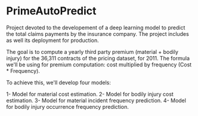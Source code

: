 # PrimeAutoPredict

Project devoted to the developement of a deep learning model to predict the total claims payments by the insurance company. The project includes as well its deployment for production.


The goal is to compute a yearly third party premium (material + bodily injury) for the 36,311 contracts of the
pricing dataset, for 2011. The formula we'll be using for premium computation: cost multiplied by frequency (Cost * Frequency). 

To achieve this, we'll develop four models:

1- Model for material cost estimation.
2- Model for bodily injury cost estimation.
3- Model for material incident frequency prediction.
4- Model for bodily injury occurrence frequency prediction.
